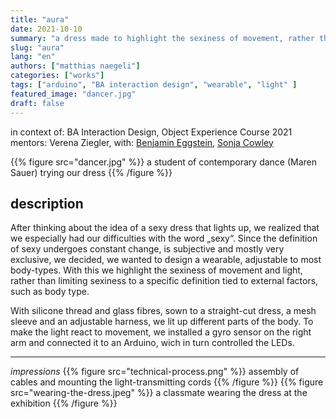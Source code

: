 ```yaml
---
title: "aura"
date: 2021-10-10
summary: "a dress made to highlight the sexiness of movement, rather than shape & form of bodies"
slug: "aura"
lang: "en"
authors: ["matthias naegeli"]
categories: ["works"]
tags: ["arduino", "BA interaction design", "wearable", "light" ]
featured_image: "dancer.jpg"
draft: false
---
```

  
in context of: BA Interaction Design, Object Experience Course 2021
mentors: Verena Ziegler, 
with: [Benjamin Eggstein](https://esmechuyiwang.cargo.site/), [Sonja Cowley]()  
  
  
{{% figure src="dancer.jpg" %}} a student of contemporary dance (Maren Sauer) trying our dress {{% /figure %}} 


## description  

After thinking about the idea of a sexy dress that lights up, we realized that we especially had our difficulties with the word „sexy“.
Since the definition of sexy undergoes constant change, is subjective and mostly very exclusive, we decided, we wanted to design a wearable, adjustable to most body-types. With this we highlight the sexiness of movement and light, rather than limiting sexiness to a specific definition tied to external factors, such as body type.

With silicone thread and glass fibres, sown to a straight-cut dress, a mesh sleeve and an adjustable harness, we lit up different parts of the body. To make the light react to movement, we installed a gyro sensor on the right arm and connected it to an Arduino, wich in turn controlled the LEDs.

---
_impressions_
{{% figure src="technical-process.png" %}} assembly of cables and mounting the light-transmitting cords {{% /figure %}} 
{{% figure src="wearing-the-dress.jpeg" %}} a classmate wearing the dress at the exhibition {{% /figure %}} 

